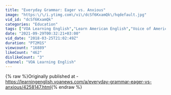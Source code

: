 ```yaml
---
title: "Everyday Grammar: Eager vs. Anxious"
image: "https:\/\/i.ytimg.com\/vi\/dcSf6KxamQk\/hqdefault.jpg"
vid_id: "dcSf6KxamQk"
categories: "Education"
tags: ["VOA Learning English","Learn American English","Voice of America"]
date: "2021-09-29T00:32:21+03:00"
vid_date: "2018-03-25T21:02:49Z"
duration: "PT2M1S"
viewcount: "16889"
likeCount: "462"
dislikeCount: "3"
channel: "VOA Learning English"
---
```

{% raw %}Originally published at - <a rel="nofollow" target="blank" href="https://learningenglish.voanews.com/a/everyday-grammar-eager-vs-anxious/4258147.html">https://learningenglish.voanews.com/a/everyday-grammar-eager-vs-anxious/4258147.html</a>{% endraw %}
